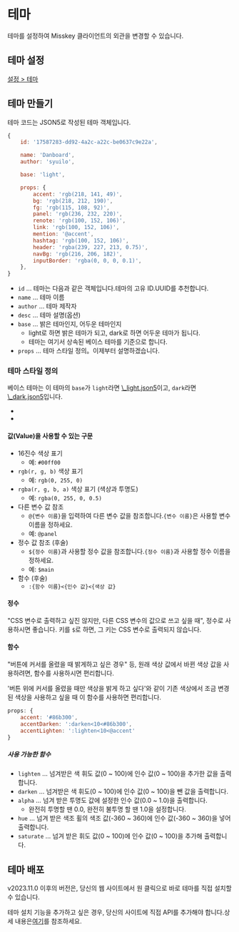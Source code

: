 # 테마

테마를 설정하여 Misskey 클라이언트의 외관을 변경할 수 있습니다.

## 테마 설정

[설정 > 테마](x-mi-web://settings/theme)

## 테마 만들기

테마 코드는 JSON5로 작성된 테마 객체입니다.

```js
{
	id: '17587283-dd92-4a2c-a22c-be0637c9e22a',

	name: 'Danboard',
	author: 'syuilo',

	base: 'light',

	props: {
		accent: 'rgb(218, 141, 49)',
		bg: 'rgb(218, 212, 190)',
		fg: 'rgb(115, 108, 92)',
		panel: 'rgb(236, 232, 220)',
		renote: 'rgb(100, 152, 106)',
		link: 'rgb(100, 152, 106)',
		mention: '@accent',
		hashtag: 'rgb(100, 152, 106)',
		header: 'rgba(239, 227, 213, 0.75)',
		navBg: 'rgb(216, 206, 182)',
		inputBorder: 'rgba(0, 0, 0, 0.1)',
	},
}

```

- `id` ... 테마는 다음과 같은 객체입니다.테마의 고유 ID.UUID를 추천합니다.
- `name` ... 테마 이름
- `author` ... 테마 제작자
- `desc` ... 테마 설명(옵션)
- `base` ... 밝은 테마인지, 어두운 테마인지
  - light로 하면 밝은 테마가 되고, dark로 하면 어두운 테마가 됩니다.
  - 테마는 여기서 상속된 베이스 테마를 기준으로 합니다.
- `props` ... 테마 스타일 정의。이제부터 설명하겠습니다.

### 테마 스타일 정의

베이스 테마는 이 테마의 `base`가 `light`라면 [\\_light.json5][_light.json5]이고, `dark`라면 [\\_dark.json5][_dark.json5]입니다.

- [_light.json5]: https://github.com/misskey-dev/misskey/blob/develop/packages/frontend/src/themes/_light.json5
- [_dark.json5]: https://github.com/misskey-dev/misskey/blob/develop/packages/frontend/src/themes/_dark.json5

#### 값(Value)을 사용할 수 있는 구문

- 16진수 색상 표기
  - 예: `#00ff00`
- `rgb(r, g, b)` 색상 표기
  - 예: `rgb(0, 255, 0)`
- `rgba(r, g, b, a)` 색상 표기 (색상과 투명도)
  - 예: `rgba(0, 255, 0, 0.5)`
- 다른 변수 값 참조
  - `@{변수 이름}`을 입력하여 다른 변수 값을 참조합니다.`{변수 이름}`은 사용할 변수 이름을 정하세요.
  - 예: `@panel`
- 정수 값 참조 (후술)
  - `${정수 이름}`과 사용할 정수 값을 참조합니다.`{정수 이름}`과 사용할 정수 이름을 정하세요.
  - 예: `$main`
- 함수 (후술)
  - `:{함수 이름}<{인수 값}<{색상 값}`

#### 정수

"CSS 변수로 출력하고 싶진 않지만, 다른 CSS 변수의 값으로 쓰고 싶을 때", 정수로 사용하시면 좋습니다.
키를 `$`로 하면, 그 키는 CSS 변수로 출력되지 않습니다.

#### 함수

"버튼에 커서를 올렸을 때 밝게하고 싶은 경우" 등, 원래 색상 값에서 바뀐 색상 값을 사용하려면, 함수를 사용하시면 편리합니다.

'버튼 위에 커서를 올렸을 때만 색상을 밝게 하고 싶다'와 같이 기존 색상에서 조금 변경된 색상을 사용하고 싶을 때 이 함수를 사용하면 편리합니다.

```js
props: {
	accent: '#86b300',
	accentDarken: ':darken<10<#86b300',
	accentLighten: ':lighten<10<@accent'
}
```

##### 사용 가능한 함수

- `lighten` ... 넘겨받은 색 휘도 값(0 ~ 100)에 인수 값(0 ~ 100)을 추가한 값을 출력합니다.
- `darken` ... 넘겨받은 색 휘도(0 ~ 100)에 인수 값(0 ~ 100)을 뺀 값을 출력합니다.
- `alpha` ... 넘겨 받은 투명도 값에 설정한 인수 값(0.0 ~ 1.0)을 출력합니다.
  - 완전히 투명할 땐 0.0, 완전히 불투명 할 땐 1.0을 설정합니다.
- `hue` ... 넘겨 받은 색조 휠의 색조 값(-360 ~ 360)에 인수 값(-360 ~ 360)을 넣어 출력합니다.
- `saturate` ... 넘겨 받은 휘도 값(0 ~ 100)에 인수 값(0 ~ 100)을 추가해 출력합니다.

## 테마 배포

v2023.11.0 이후의 버전은, 당신의 웹 사이트에서 원 클릭으로 바로 테마를 직접 설치할 수 있습니다.

테마 설치 기능을 추가하고 싶은 경우, 당신의 사이트에 직접 API를 추가해야 합니다.상세 내용은[여기](../../for-developers/publish-on-your-website/)를 참조하세요.
